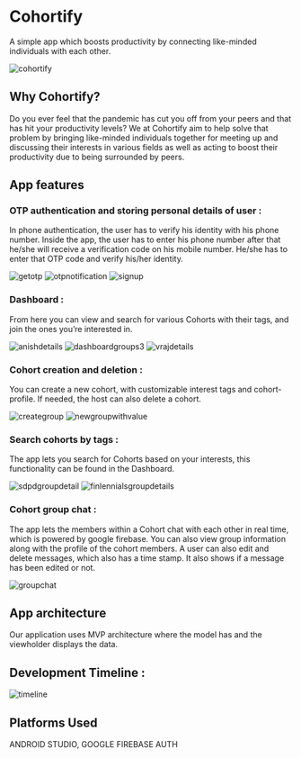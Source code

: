 # Cohortify

A simple app which boosts productivity by connecting like-minded individuals with each other. 

![cohortify](https://user-images.githubusercontent.com/80521574/144485331-284cea2d-9f50-459d-8f06-d85a06ddd245.jpeg)

## Why Cohortify?

Do you ever feel that the pandemic has cut you off from your peers and that has hit your productivity levels? We at Cohortify aim to help solve that problem by bringing like-minded individuals together for meeting up and discussing their interests in various fields as well as acting to boost their productivity due to being surrounded by peers.

## App features

### OTP authentication and storing personal details of user :
In phone authentication, the user has to verify his identity with his phone number. Inside the app, the user has to enter his phone number after that he/she will receive a verification code on his mobile number. He/she has to enter that OTP code and verify his/her identity.

![getotp](https://user-images.githubusercontent.com/80521574/144486915-47c01ebc-d002-4e33-84a8-5f9ae52c29c1.jpg)
![otpnotification](https://user-images.githubusercontent.com/80521574/144487017-1ac901dd-008e-4d76-96ca-56ddb56f50ac.jpg)
![signup](https://user-images.githubusercontent.com/80521574/144487168-3993ffb7-8778-46cc-ac35-1a783b8d2a22.jpg)

### Dashboard :
From here you can view and search for various Cohorts with their tags, and join the ones you’re interested in.

![anishdetails](https://user-images.githubusercontent.com/80521574/144487989-b31d2a78-e9bb-464f-b89f-8f7332575eaa.jpg)
![dashboardgroups3](https://user-images.githubusercontent.com/80521574/144487932-aca72a19-819a-49c9-a4c4-279777334903.jpg)
![vrajdetails](https://user-images.githubusercontent.com/80521574/144488126-50d894d4-1400-4608-a0fc-e966629c9255.jpg)

### Cohort creation and deletion :
You can create a new cohort, with customizable interest tags and cohort-profile. If needed, the host can also delete a cohort.

![creategroup](https://user-images.githubusercontent.com/80521574/144488794-81251ee3-2e01-4715-89a6-01132921f63d.jpg)
![newgroupwithvalue](https://user-images.githubusercontent.com/80521574/144489605-490bb135-e726-4b26-a9cc-92ee32b83c4c.jpg)

### Search cohorts by tags :
The app lets you search for Cohorts based on your interests, this functionality can be found in the Dashboard.

![sdpdgroupdetail](https://user-images.githubusercontent.com/80521574/144489793-333bc4d7-80f3-4dd8-8fd0-4afc234d8ad7.jpg)
![finlennialsgroupdetails](https://user-images.githubusercontent.com/80521574/144489821-6a57cb9b-1cdd-4988-bb0e-9179bf172428.jpg)

### Cohort group chat :
The app lets the members within a Cohort chat with each other in real time, which is powered by google firebase. You can also view group information along with the profile of the cohort members. A user can also edit and delete messages, which also has a time stamp. It also shows if a message has been edited or not.

![groupchat](https://user-images.githubusercontent.com/80521574/144489010-78f4195d-661c-4827-b242-fe7a00181cee.jpg)

## App architecture
Our application uses MVP architecture where the model has and the viewholder displays the data.

## Development Timeline : 

![timeline](https://user-images.githubusercontent.com/80521574/144484967-f15d22b2-e849-4946-a4b0-46bd3ca26536.png)

## Platforms Used 
ANDROID STUDIO, GOOGLE FIREBASE AUTH
